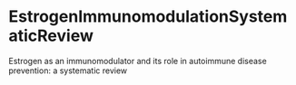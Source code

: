 # EstrogenImmunomodulationSystematicReview
Estrogen as an immunomodulator and its role in autoimmune disease prevention: a systematic review
